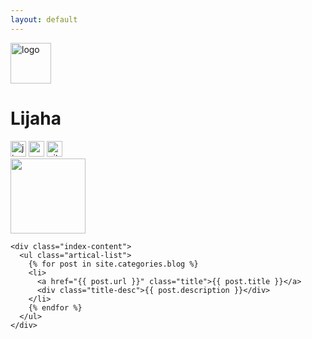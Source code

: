```yaml
---
layout: default
---
```


<body>
  <div class="index-wrapper">
    <div class="aside">
      <div class="info-card">
        <img class="logo" src="http://blogimage-1252049038.costj.myqcloud.com/logo.jpg" alt="logo" width="65px" height="65px"/>
        <h1>Lijaha</h1>
        <a href="http://www.jianshu.com/u/bb3bbe79b2a1" target="_blank"><img src="http://blogimage-1252049038.costj.myqcloud.com/jianshu.png" alt="jianshu" width="25"/></a>
        <a href="javascript:void(0)" onclick="show()"><img src="http://blogimage-1252049038.costj.myqcloud.com/wechat.png" alt="wechat" width="25" onclick="show()"/></a>
        <a href="https://github.com/lijaha" target="_blank"><img src="http://blogimage-1252049038.costj.myqcloud.com/github.png" alt="github.png" width="25"/></a>
        <div id="wechat">
          <img src="http://blogimage-1252049038.costj.myqcloud.com/lijahaTalk.jpg" width="120"/>
        </div>
      </div>
      <div id="particles-js"></div>
    </div>

    <div class="index-content">
      <ul class="artical-list">
        {% for post in site.categories.blog %}
        <li>
          <a href="{{ post.url }}" class="title">{{ post.title }}</a>
          <div class="title-desc">{{ post.description }}</div>
        </li>
        {% endfor %}
      </ul>
    </div>
  </div>
</body>
